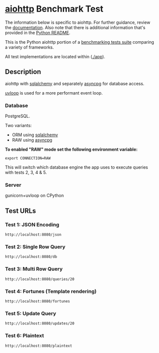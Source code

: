 # [aiohttp](http://aiohttp.readthedocs.io/) Benchmark Test

The information below is specific to aiohttp. For further guidance, 
review the [documentation](https://github.com/KhulnaSoft/BenchWeb/wiki). 
Also note that there is additional information that's provided in 
the [Python README](../).

This is the Python aiohttp portion of a [benchmarking tests suite](../../) 
comparing a variety of frameworks.

All test implementations are located within ([./app](app)).

## Description

aiohttp with [sqlalchemy](https://docs.sqlalchemy.org/en/14/orm/extensions/asyncio.html) and
separately [asyncpg](https://magicstack.github.io/asyncpg/current/) for database access.
 
[uvloop](https://github.com/MagicStack/uvloop) is used for a more performant event loop.

### Database

PostgreSQL.

Two variants:
* ORM using [sqlalchemy](https://docs.sqlalchemy.org/en/14/orm/extensions/asyncio.html)
* RAW using [asyncpg](https://magicstack.github.io/asyncpg/current/)

**To enabled "RAW" mode set the following environment variable:**
 
```
export CONNECTION=RAW
```

This will switch which database engine the app uses to execute queries with tests 2, 3, 4 & 5.

### Server

gunicorn+uvloop on CPython

## Test URLs

### Test 1: JSON Encoding 

    http://localhost:8080/json

### Test 2: Single Row Query

    http://localhost:8080/db

### Test 3: Multi Row Query 

    http://localhost:8080/queries/20

### Test 4: Fortunes (Template rendering)

    http://localhost:8080/fortunes

### Test 5: Update Query

    http://localhost:8080/updates/20

### Test 6: Plaintext

    http://localhost:8080/plaintext
